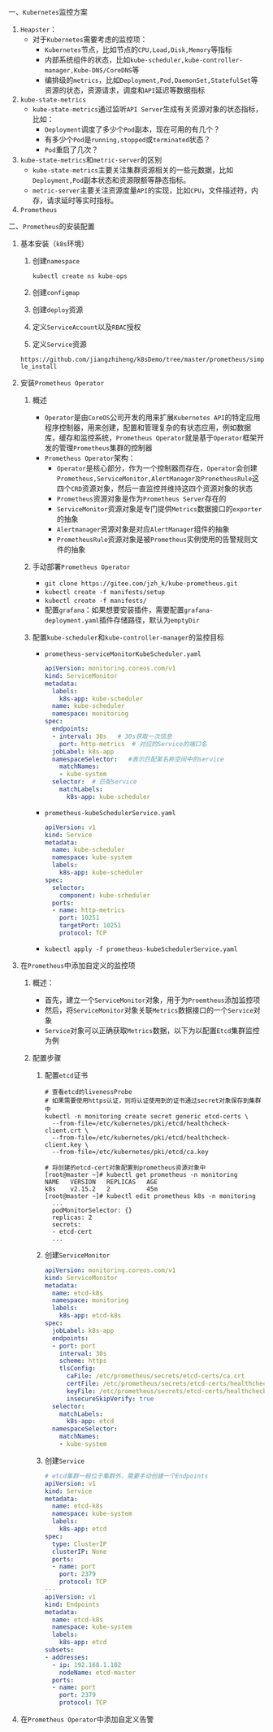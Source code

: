 一、`Kubernetes`监控方案

1. `Heapster`：
   - 对于`Kubernetes`需要考虑的监控项：
     - `Kubernetes`节点，比如节点的`CPU,Load,Disk,Memory`等指标
     - 内部系统组件的状态，比如`kube-scheduler,kube-controller-manager,Kube-DNS/CoreDNS`等
     - 编排级的`metrics`，比如`Deployment,Pod,DaemonSet,StatefulSet`等资源的状态，资源请求，调度和`API`延迟等数据指标
2. `kube-state-metrics`
   - `kube-state-metrics`通过监听`API Server`生成有关资源对象的状态指标，比如：
     - `Deployment`调度了多少个`Pod`副本，现在可用的有几个？
     - 有多少个`Pod`是`running,stopped`或`terminated`状态？
     - `Pod`重启了几次？
3. `kube-state-metrics`和`metric-server`的区别
   - `kube-state-metrics`主要关注集群资源相关的一些元数据，比如`Deployment,Pod`副本状态和资源限额等静态指标。
   - `metric-server`主要关注资源度量`API`的实现，比如`CPU`，文件描述符，内存，请求延时等实时指标。
4. `Prometheus`

二、`Prometheus`的安装配置

1. 基本安装（`k8s`环境）

   1. 创建`namespace`

      `kubectl create ns kube-ops`

   2. 创建`configmap`

   3. 创建`deploy`资源

   4. 定义`ServiceAccount`以及`RBAC`授权

   5. 定义`Service`资源

   `https://github.com/jiangzhiheng/k8sDemo/tree/master/prometheus/simple_install`

2. 安装`Prometheus Operator`

   1. 概述
      - `Operator`是由`CoreOS`公司开发的用来扩展`Kubernetes API`的特定应用程序控制器，用来创建，配置和管理复杂的有状态应用，例如数据库，缓存和监控系统，`Prometheus Operator`就是基于`Operator`框架开发的管理`Prometheus`集群的控制器
      - `Prometheus Operator`架构：
        - `Operator`是核心部分，作为一个控制器而存在，`Operator`会创建`Prometheus,ServiceMonitor,AlertManager及PronetheusRule`这四个`CRD`资源对象，然后一直监控并维持这四个资源对象的状态
        - `Prometheus`资源对象是作为`Prometheus Server`存在的
        - `ServiceMonitor`资源对象是专门提供`Metrics`数据接口的`exporter`的抽象
        - `Alertmanager`资源对象是对应`AlertManager`组件的抽象
        - `PrometheusRule`资源对象是被`Prometheus`实例使用的告警规则文件的抽象
      
   2. 手动部署`Prometheus Operator`
      - `git clone https://gitee.com/jzh_k/kube-prometheus.git`
      - `kubectl create -f manifests/setup`
      - `kubectl create -f manifests/`
      - 配置`grafana`：如果想要安装插件，需要配置`grafana-deployment.yaml`插件存储路径，默认为`emptyDir`
      
   3. 配置`kube-scheduler`和`kube-controller-manager`的监控目标

      - `prometheus-serviceMonitorKubeScheduler.yaml`

        ```yaml
        apiVersion: monitoring.coreos.com/v1
        kind: ServiceMonitor
        metadata:
          labels:
            k8s-app: kube-scheduler
          name: kube-scheduler
          namespace: monitoring
        spec:
          endpoints:
          - interval: 30s   # 30s获取一次信息
            port: http-metrics  # 对应的Service的端口名
          jobLabel: k8s-app
          namespaceSelector:   #表示匹配某名称空间中的service
            matchNames:
            - kube-system
          selector:  # 匹配service
            matchLabels:
              k8s-app: kube-scheduler
        ```

      - `prometheus-kubeSchedulerService.yaml`

        ```yaml
        apiVersion: v1
        kind: Service
        metadata:
          name: kube-scheduler
          namespace: kube-system
          labels:
            k8s-app: kube-scheduler
        spec:
          selector:
            component: kube-scheduler
          ports:
          - name: http-metrics
            port: 10251
            targetPort: 10251
            protocol: TCP
        ```

      - `kubectl apply -f prometheus-kubeSchedulerService.yaml`

3. 在`Prometheus`中添加自定义的监控项

   1. 概述：

      - 首先，建立一个`ServiceMonitor`对象，用于为`Proemtheus`添加监控项
      - 然后，将`ServiceMonitor`对象关联`Metrics`数据接口的一个`Service`对象
      - `Service`对象可以正确获取`Metrics`数据，以下为以配置`Etcd`集群监控为例

   2. 配置步骤

      1. 配置`etcd`证书

         ```shell
         # 查看etcd的livenessProbe
         # 如果需要使用https认证，则将认证使用到的证书通过secret对象保存到集群中
         kubectl -n monitoring create secret generic etcd-certs \
           --from-file=/etc/kubernetes/pki/etcd/healthcheck-client.crt \
           --from-file=/etc/kubernetes/pki/etcd/healthcheck-client.key \
           --from-file=/etc/kubernetes/pki/etcd/ca.key
         ```

         ```shell
         # 将创建的etcd-cert对象配置到prometheus资源对象中
         [root@master ~]# kubectl get prometheus -n monitoring
         NAME   VERSION   REPLICAS   AGE
         k8s    v2.15.2   2          45m
         [root@master ~]# kubectl edit prometheus k8s -n monitoring
           ...
           podMonitorSelector: {}
           replicas: 2
           secrets:
           - etcd-cert
           ...
         ```

      2. 创建`ServiceMonitor`

         ```yaml
         apiVersion: monitoring.coreos.com/v1
         kind: ServiceMonitor
         metadata:
           name: etcd-k8s
           namespace: monitoring
           labels:
             k8s-app: etcd-k8s
         spec:
           jobLabel: k8s-app
           endpoints:
           - port: port
             interval: 30s
             scheme: https
             tlsConfig:
               caFile: /etc/prometheus/secrets/etcd-certs/ca.crt
               certFile: /etc/prometheus/secrets/etcd-certs/healthcheck-client.crt
               keyFile: /etc/prometheus/secrets/etcd-certs/healthcheck-client.key
               insecureSkipVerify: true
           selector:
             matchLabels:
               k8s-app: etcd
           namespaceSelector:
             matchNames:
             - kube-system
         ```

      3. 创建`Service`

         ```yaml
         # etcd集群一般位于集群外，需要手动创建一个Endpoints
         apiVersion: v1
         kind: Service
         metadata:
           name: etcd-k8s
           namespace: kube-system
           labels:
             k8s-app: etcd
         spec:
           type: ClusterIP
           clusterIP: None
           ports:
           - name: port
             port: 2379
             protocol: TCP
         ---
         apiVersion: v1
         kind: Endpoints
         metadata:
           name: etcd-k8s
           namespace: kube-system
           labels:
             k8s-app: etcd
         subsets:
         - addresses:
           - ip: 192.168.1.102
             nodeName: etcd-master
           ports:
           - name: port
             port: 2379
             protocol: TCP
         ```

4. 在`Prometheus Operator`中添加自定义告警